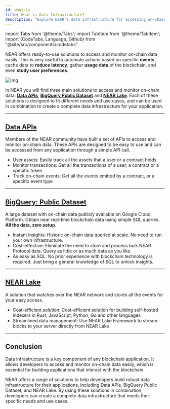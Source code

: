 ```yaml
---
id: what-is
title: What is Data Infrastructure?
description: "Explore NEAR's data infrastructure for accessing on-chain data"
---
```

import Tabs from '@theme/Tabs';
import TabItem from '@theme/TabItem';
import {CodeTabs, Language, Github} from "@site/src/components/codetabs"

NEAR offers ready-to-use solutions to access and monitor on-chain data easily. This is very useful to automate actions based on specific **events**, cache data to **reduce latency**, gather **usage data** of the blockchain, and even **study user preferences**.

![img](/docs/assets/welcome-pages/6.data-infrastructure.png)

In NEAR you will find three main solutions to access and monitor on-chain data: [**Data APIs**](#data-apis), [**BigQuery Public Dataset**](#bigquery-public-dataset) and [**NEAR Lake**](#near-lake). Each of these solutions is designed to fit different needs and use cases, and can be used in combination to create a complete data infrastructure for your application.

---

## [Data APIs](./data-api.md)

Members of the NEAR community have built a set of APIs to access and monitor on-chain data. These APIs are designed to be easy to use and can be accessed from any application through a simple API call.

- User assets: Easily track all the assets that a user or a contract holds
- Monitor transactions: Get all the transactions of a user, a contract or a specific token
- Track on-chain events: Get all the events emitted by a contract, or a specific event type

<hr subclass="subsection" />

## [BigQuery: Public Dataset](./big-query.md)
A large dataset with on-chain data publicly available on Google Cloud Platform. Obtain near real-time blockchain data using simple SQL queries. **All the data, zero setup**.

- Instant insights: Historic on-chain data queried at scale. No need to run your own infrastructure.
- Cost-effective: Eliminate the need to store and process bulk NEAR Protocol data. Query as little or as much data as you like.
- As easy as SQL: No prior experience with blockchain technology is required. Just bring a general knowledge of SQL to unlock insights.

<hr subclass="subsection" />

## [NEAR Lake](./near-lake-framework.md)
A solution that watches over the NEAR network and stores all the events for your easy access.

- Cost-efficient solution: Cost-efficient solution for building self-hosted indexers in Rust, JavaScript, Python, Go and other languages
- Streamlined data management: Use NEAR Lake Framework to stream blocks to your server directly from NEAR Lake

---

## Conclusion

Data infrastructure is a key component of any blockchain application. It allows developers to access and monitor on-chain data easily, which is essential for building applications that interact with the blockchain.

NEAR offers a range of solutions to help developers build robust data infrastructure for their applications, including Data APIs, BigQuery Public Dataset, and NEAR Lake. By using these solutions in combination, developers can create a complete data infrastructure that meets their specific needs and use cases.
